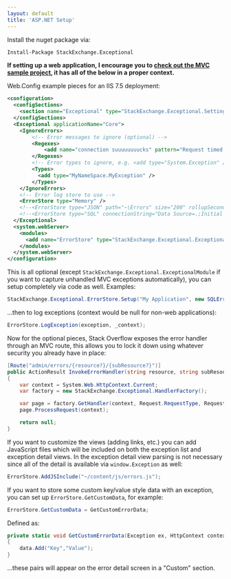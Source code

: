 ```yaml
---
layout: default
title: 'ASP.NET Setup'
---
```


Install the nuget package via:

```ps
Install-Package StackExchange.Exceptional
```

**If setting up a web application, I encourage you to [check out the MVC sample project](https://github.com/NickCraver/StackExchange.Exceptional/tree/master/samples/Samples.MVC5), it has all of the below in a proper context.**

Web.Config example pieces for an IIS 7.5 deployment:

```xml
<configuration>
  <configSections>
    <section name="Exceptional" type="StackExchange.Exceptional.Settings, StackExchange.Exceptional"/>
  </configSections>
  <Exceptional applicationName="Core">
    <IgnoreErrors>
        <!-- Error messages to ignore (optional) -->
        <Regexes>
            <add name="connection suuuuuuuucks" pattern="Request timed out\.$" />
        </Regexes>
        <!-- Error types to ignore, e.g. <add type="System.Exception" /> or -->
        <Types>
          <add type="MyNameSpace.MyException" />
        </Types>
    </IgnoreErrors>
    <!-- Error log store to use -->
    <ErrorStore type="Memory" />
    <!--<ErrorStore type="JSON" path="~\Errors" size="200" rollupSeconds="300" />-->
    <!--<ErrorStore type="SQL" connectionString="Data Source=.;Initial Catalog=Exceptions;Uid=Exceptions;Pwd=iloveerrors" />-->
  </Exceptional>
  <system.webServer>
    <modules>
      <add name="ErrorStore" type="StackExchange.Exceptional.ExceptionalModule, StackExchange.Exceptional" />
    </modules>
  </system.webServer>
</configuration>
```

This is all optional (except `StackExchange.Exceptional.ExceptionalModule` if you want to capture unhandled MVC exceptions automatically), you can setup completely via code as well.  Examples:

```c#
StackExchange.Exceptional.ErrorStore.Setup("My Application", new SQLErrorStore(_connectionString));
```

...then to log exceptions (context would be null for non-web applications):

```c#
ErrorStore.LogException(exception, _context);
```

Now for the optional pieces, Stack Overflow exposes the error handler through an MVC route, this allows you to lock it down using whatever security you already have in place:

```c#
[Route("admin/errors/{resource?}/{subResource?}")]
public ActionResult InvokeErrorHandler(string resource, string subResource)
{
    var context = System.Web.HttpContext.Current;
    var factory = new StackExchange.Exceptional.HandlerFactory();

    var page = factory.GetHandler(context, Request.RequestType, Request.Url.ToString(), Request.PathInfo);
    page.ProcessRequest(context);

    return null;
}
```

If you want to customize the views (adding links, etc.) you can add JavaScript files which will be included on both the exception list and exception detail views.  In the exception detail view parsing is not necessary since all of the detail is available via `window.Exception` as well:

```c#
ErrorStore.AddJSInclude("~/content/js/errors.js");
```

If you want to store some custom key/value style data with an exception, you can set up `ErrorStore.GetCustomData`, for example:

```c#
ErrorStore.GetCustomData = GetCustomErrorData;
```

Defined as:

```c#
private static void GetCustomErrorData(Exception ex, HttpContext context, Dictionary<string, string> data)
{
    data.Add("Key","Value");
}
```

...these pairs will appear on the error detail screen in a "Custom" section.